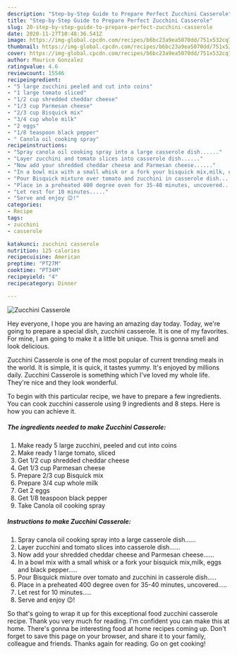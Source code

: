 ```yaml
---
description: "Step-by-Step Guide to Prepare Perfect Zucchini Casserole"
title: "Step-by-Step Guide to Prepare Perfect Zucchini Casserole"
slug: 20-step-by-step-guide-to-prepare-perfect-zucchini-casserole
date: 2020-11-27T10:48:36.541Z
image: https://img-global.cpcdn.com/recipes/b6bc23a9ea5070dd/751x532cq70/zucchini-casserole-recipe-main-photo.jpg
thumbnail: https://img-global.cpcdn.com/recipes/b6bc23a9ea5070dd/751x532cq70/zucchini-casserole-recipe-main-photo.jpg
cover: https://img-global.cpcdn.com/recipes/b6bc23a9ea5070dd/751x532cq70/zucchini-casserole-recipe-main-photo.jpg
author: Maurice Gonzalez
ratingvalue: 4.6
reviewcount: 15546
recipeingredient:
- "5 large zucchini peeled and cut into coins"
- "1 large tomato sliced"
- "1/2 cup shredded cheddar cheese"
- "1/3 cup Parmesan cheese"
- "2/3 cup Bisquick mix"
- "3/4 cup whole milk"
- "2 eggs"
- "1/8 teaspoon black pepper"
- " Canola oil cooking spray"
recipeinstructions:
- "Spray canola oil cooking spray into a large casserole dish......"
- "Layer zucchini and tomato slices into casserole dish......"
- "Now add your shredded cheddar cheese and Parmesan cheese......"
- "In a bowl mix with a small whisk or a fork your bisquick mix,milk, eggs and black pepper....."
- "Pour Bisquick mixture over tomato and zucchini in casserole dish....."
- "Place in a preheated 400 degree oven for 35-40 minutes, uncovered....."
- "Let rest for 10 minutes....."
- "Serve and enjoy 😉!"
categories:
- Recipe
tags:
- zucchini
- casserole

katakunci: zucchini casserole 
nutrition: 125 calories
recipecuisine: American
preptime: "PT27M"
cooktime: "PT34M"
recipeyield: "4"
recipecategory: Dinner

---
```



![Zucchini Casserole](https://img-global.cpcdn.com/recipes/b6bc23a9ea5070dd/751x532cq70/zucchini-casserole-recipe-main-photo.jpg)

Hey everyone, I hope you are having an amazing day today. Today, we're going to prepare a special dish, zucchini casserole. It is one of my favorites. For mine, I am going to make it a little bit unique. This is gonna smell and look delicious.

Zucchini Casserole is one of the most popular of current trending meals in the world. It is simple, it is quick, it tastes yummy. It's enjoyed by millions daily. Zucchini Casserole is something which I've loved my whole life. They're nice and they look wonderful.




To begin with this particular recipe, we have to prepare a few ingredients. You can cook zucchini casserole using 9 ingredients and 8 steps. Here is how you can achieve it.

<!--inarticleads1-->

##### The ingredients needed to make Zucchini Casserole:

1. Make ready 5 large zucchini, peeled and cut into coins
1. Make ready 1 large tomato, sliced
1. Get 1/2 cup shredded cheddar cheese
1. Get 1/3 cup Parmesan cheese
1. Prepare 2/3 cup Bisquick mix
1. Prepare 3/4 cup whole milk
1. Get 2 eggs
1. Get 1/8 teaspoon black pepper
1. Take  Canola oil cooking spray




<!--inarticleads2-->

##### Instructions to make Zucchini Casserole:

1. Spray canola oil cooking spray into a large casserole dish......
1. Layer zucchini and tomato slices into casserole dish......
1. Now add your shredded cheddar cheese and Parmesan cheese......
1. In a bowl mix with a small whisk or a fork your bisquick mix,milk, eggs and black pepper.....
1. Pour Bisquick mixture over tomato and zucchini in casserole dish.....
1. Place in a preheated 400 degree oven for 35-40 minutes, uncovered.....
1. Let rest for 10 minutes.....
1. Serve and enjoy 😉!




So that's going to wrap it up for this exceptional food zucchini casserole recipe. Thank you very much for reading. I'm confident you can make this at home. There's gonna be interesting food at home recipes coming up. Don't forget to save this page on your browser, and share it to your family, colleague and friends. Thanks again for reading. Go on get cooking!
